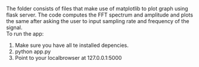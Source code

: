 The folder consists of files that make use of matplotlib to plot graph using flask server. The code computes the FFT spectrum and amplitude and plots the same after asking the user to input sampling rate and frequency of the signal.<br/>
To run the app:<br/>
1. Make sure you have all te installed depencies.<br/>
2. python app.py<br/>
3. Point to your localbrowser at 127.0.0.1:5000<br/>